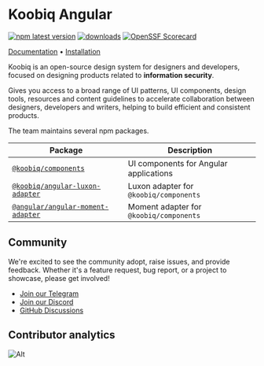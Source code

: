 # Koobiq Angular

[![npm latest version](https://img.shields.io/npm/v/@koobiq/components/latest.svg?color=brightgreen)](https://www.npmjs.com/package/@koobiq/components)
[![downloads](https://img.shields.io/npm/dm/@koobiq/components.svg?color=brightgreen)](https://www.npmjs.com/package/@koobiq/components)
[![OpenSSF Scorecard](https://api.scorecard.dev/projects/github.com/koobiq/angular-components/badge)](https://scorecard.dev/viewer/?uri=github.com/koobiq/angular-components)

[Documentation](https://koobiq.io/en) • [Installation](https://koobiq.io/en/main/installation)

Koobiq is an open-source design system for designers and developers, focused on designing products related to **information security**.

Gives you access to a broad range of UI patterns, UI components, design tools,
resources and content guidelines to accelerate collaboration between designers, developers and writers,
helping to build efficient and consistent products.

The team maintains several npm packages.

| Package                                                                         | Description                             |
| ------------------------------------------------------------------------------- | --------------------------------------- |
| [`@koobiq/components`](/packages/components/README.md)                          | UI components for Angular applications  |
| [`@koobiq/angular-luxon-adapter` ](/packages/angular-luxon-adapter/README.md)   | Luxon adapter for `@koobiq/components`  |
| [`@angular/angular-moment-adapter`](/packages/angular-moment-adapter/README.md) | Moment adapter for `@koobiq/components` |

## Community

We're excited to see the community adopt, raise issues, and provide feedback.
Whether it's a feature request, bug report, or a project to showcase, please get involved!

- [Join our Telegram](https://t.me/koobiq_io)
- [Join our Discord](https://discord.gg/43MRHjgWYg)
- [GitHub Discussions](https://github.com/koobiq/angular-components/discussions)

## Contributor analytics

![Alt](https://repobeats.axiom.co/api/embed/337d1ba905b1ad8fb2782ae045bda302c6d5645e.svg 'Repobeats analytics image')
